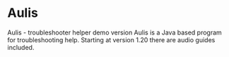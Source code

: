 # Aulis
Aulis - troubleshooter helper demo version
Aulis is a Java based program for troubleshooting help.
Starting at version 1.20 there are audio guides included.

